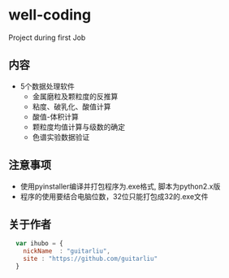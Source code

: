 # well-coding
Project during first Job

## 内容

* 5个数据处理软件
    *  金属磨粒及颗粒度的反推算
    *  粘度、破乳化、酸值计算
    *  酸值-体积计算
    *  颗粒度均值计算与级数的确定
    *  色谱实验数据验证
## 注意事项

* 使用pyinstaller编译并打包程序为.exe格式, 脚本为python2.x版
* 程序的使用要结合电脑位数，32位只能打包成32的.exe文件


## 关于作者

```javascript
  var ihubo = {
    nickName  : "guitarliu",
    site : "https://github.com/guitarliu"
  }
```
